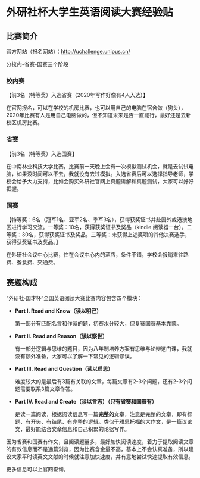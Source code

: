 # 外研社杯大学生英语阅读大赛经验贴

## 比赛简介

官方网站（报名网站）：http://uchallenge.unipus.cn/

分校内-省赛-国赛三个阶段

### 校内赛

【前3名（特等奖）入选省赛（2020年写作好像有4人入选）】

在官网报名，可以在学校的机房比赛，也可以用自己的电脑在宿舍做（狗头），2020年比赛有人是用自己电脑做的，但不知道未来是否一直能行，最好还是去新校区机房比赛。

### 省赛

【前3名（特等奖）入选国赛】

在中南林业科技大学比赛，比赛前一天晚上会有一次模拟测试机会，就是去试试电脑，如果没时间可以不去，我就没有去过模拟。入选省赛后可以选择指导老师，学校会给予大力支持，比如会购买外研社官网上真题讲解和真题测试，大家可以好好把握。

### 国赛

【特等奖：6名（冠军1名、亚军2名、季军3名），获得获奖证书并赴国外或港澳地区进行学习交流。一等奖：10名，获得获奖证书及奖品（kindle 阅读器一台）。二等奖：30名，获得获奖证书及奖品。三等奖：未获得上述奖项的其他决赛选手，获得获奖证书及奖品。】

在外研社会议中心比赛，住在会议中心内的酒店，条件不错，学校会报销来往路费、餐食费、交通费。

## 赛题构成

“外研社·国才杯”全国英语阅读大赛比赛内容包含四个模块：

+ **Part I. Read and Know（读以明己）**

    第一部分有匹配名言和作家的题，初赛水分较大，但复赛国赛基本靠蒙。

+ **Part II. Read and Reason（读以察世）**

    有一部分逻辑与思维的题目，因为八年制培养方案有思维与论辩这门课，我就没有额外准备，大家可以了解一下常见的逻辑谬误。

+ **Part III. Read and Question（读以启思）**

    难度较大的是最后有3篇有关联的文章，每篇文章有2-3个问题，还有2-3个问题需要联系3篇文章作答。

+ **Part IV. Read and Create（读以言志）（只有省赛和国赛有）**

    是读一篇阅读，根据阅读信息写一篇**完整的**文章，注意是完整的文章，即有标题、有开头、有结尾、有完整的逻辑。类似于雅思托福的大作文，是一篇议论文，最好能结合文章信息和自己积累的论据写作。

因为省赛和国赛有作文，且阅读题量多，最好加快阅读速度，着力于提取阅读文章的有效信息而不是通篇浏览，因为比赛含金量不高，基本上不会认真准备，所以建议大家平时读英文文献的时候就注意加快速度，并有意地尝试快速提取有效信息。

更多信息可以上官网查询。